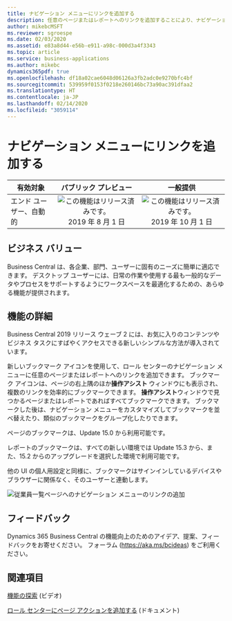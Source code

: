 ```yaml
---
title: ナビゲーション メニューにリンクを追加する
description: 任意のページまたはレポートへのリンクを追加することにより、ナビゲーション メニューをパーソナライズします。
author: mikebcMSFT
ms.reviewer: sgroespe
ms.date: 02/03/2020
ms.assetid: e83a8d44-e56b-e911-a98c-000d3a4f3343
ms.topic: article
ms.service: business-applications
ms.author: mikebc
dynamics365pdf: true
ms.openlocfilehash: df18a02cae6048d06126a3fb2adc0e9270bfc4bf
ms.sourcegitcommit: 539959f0153f0218e260146bc73a90ac391dfaa2
ms.translationtype: HT
ms.contentlocale: ja-JP
ms.lasthandoff: 02/14/2020
ms.locfileid: "3059114"
---
```

# <a name="add-links-to-your-navigation-menu"></a>ナビゲーション メニューにリンクを追加する


| 有効対象    |  パブリック プレビュー | 一般提供 | 
| ---------- | :----------: |:----------: |
|エンド ユーザー、自動的|![この機能はリリース済みです。](/dynamics365-release-plan/media/green-checkmark.png "この機能はリリース済みです。") 2019 年 8 月 1 日| ![この機能はリリース済みです。](/dynamics365-release-plan/media/green-checkmark.png "この機能はリリース済みです。") 2019 年 10 月 1 日|


## <a name="business-value"></a>ビジネス バリュー
<!-- bv start -->
Business Central は、各企業、部門、ユーザーに固有のニーズに簡単に適応できます。 デスクトップ ユーザーには、日常の作業や使用する最も一般的なデータやプロセスをサポートするようにワークスペースを最適化するための、あらゆる機能が提供されます。
<!-- bv end -->



## <a name="feature-details"></a>機能の詳細
<!--feature detail start -->
Business Central 2019 リリース ウェーブ 2 には、お気に入りのコンテンツやビジネス タスクにすばやくアクセスできる新しいシンプルな方法が導入されています。

新しいブックマーク アイコンを使用して、ロール センターのナビゲーション メニューに任意のページまたはレポートへのリンクを追加できます。 ブックマーク アイコンは、ページの右上隅のほか**操作アシスト** ウィンドウにも表示され、複数のリンクを効率的にブックマークできます。 **操作アシスト**ウィンドウで見つかるページまたはレポートであればすべてブックマークできます。 ブックマークした後は、ナビゲーション メニューをカスタマイズしてブックマークを並べ替えたり、類似のブックマークをグループ化したりできます。

ページのブックマークは、Update 15.0 から利用可能です。

レポートのブックマークは、すべての新しい環境では Update 15.3 から、また、15.2 からのアップグレードを選択した環境で利用可能です。  

他の UI の個人用設定と同様に、ブックマークはサインインしているデバイスやブラウザーに関係なく、そのユーザーと連動します。

![従業員一覧ページへのナビゲーション メニューのリンクの追加](media/bookmark.png "従業員一覧ページへのナビゲーション メニューのリンクの追加")
<!--feature detail end -->






## <a name="tell-us-what-you-think"></a>フィードバック
Dynamics 365 Business Central の機能向上のためのアイデア、提案、フィードバックをお寄せください。 フォーラム (https://aka.ms/bcideas) をご利用ください。




## <a name="see-also"></a>関連項目
[機能の探索](https://aka.ms/ROGBC19RW2ROV4) (ビデオ)

[ロール センターにページ アクションを追加する](https://docs.microsoft.com/dynamics365/business-central/ui-bookmarks) (ドキュメント)
